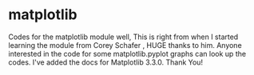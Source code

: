 # matplotlib
Codes for the matplotlib module
well,  This is right from when I started learning the module from Corey Schafer , HUGE thanks to him.
Anyone interested in the code for some matplotlib.pyplot graphs can look up the codes.
I've added the docs for Matplotlib 3.3.0.
Thank You!

